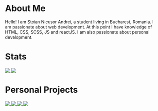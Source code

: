 # About Me
Hello! I am Stoian Nicusor Andrei, a student living in Bucharest, Romania. I am passionate about web development. At this point I have knowledge of HTML, CSS, SCSS, JS and reactJS. I am also passionate about personal development.

# Stats

<a href = "https://github.com/stoianNicusor?tab=repositories">
  <img src = "https://github-readme-stats.vercel.app/api?username=stoianNicusor&count_private=true&show_icons=true&theme=dark&include_all_commits=true" align = "center" />
</a>

<a href = "https://github.com/stoianNicusor?tab=repositories">
  <img src = "https://github-readme-stats.vercel.app/api/top-langs/?username=stoianNicusor&langs_count=10&theme=dark&layout=compact&card_width=270" align = "center" />
</a>

# Personal Projects

<a href = "https://github.com/stoianNicusor/Proiect1">
  <img src = "https://github-readme-stats.vercel.app/api/pin/?username=stoianNicusor&repo=Proiect1&theme=dark&hide_border" align = "center" />
</a>

<a href = "https://github.com/stoianNicusor/currency">
  <img src = "https://github-readme-stats.vercel.app/api/pin/?username=stoianNicusor&repo=currency&theme=dark" align = "center" />
</a>

<a href = "https://github.com/stoianNicusor/Weather-App">
  <img src = "https://github-readme-stats.vercel.app/api/pin/?username=stoianNicusor&repo=Weather-App&theme=dark" align = "center" />
</a>

<a href = "https://github.com/stoianNicusor/todo">
  <img src = "https://github-readme-stats.vercel.app/api/pin/?username=stoianNicusor&repo=todo&theme=dark" align = "center" />
</a>


